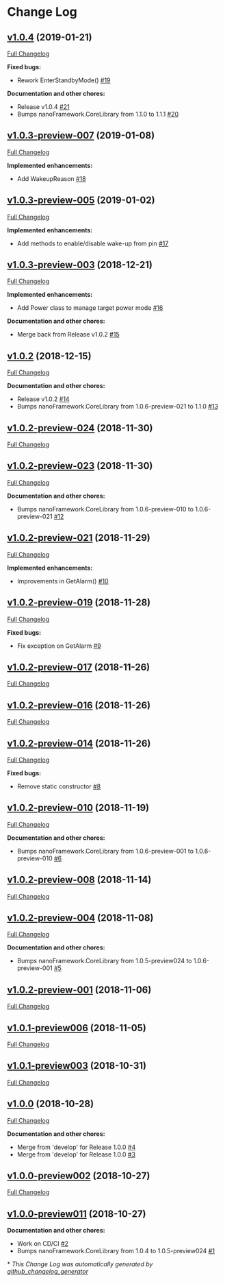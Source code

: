 # Change Log

## [v1.0.4](https://github.com/nanoframework/lib-nanoFramework.Hardware.Stm32/tree/v1.0.4) (2019-01-21)
[Full Changelog](https://github.com/nanoframework/lib-nanoFramework.Hardware.Stm32/compare/v1.0.3-preview-007...v1.0.4)

**Fixed bugs:**

- Rework EnterStandbyMode\(\) [\#19](https://github.com/nanoframework/lib-nanoFramework.Hardware.Stm32/pull/19)

**Documentation and other chores:**

- Release v1.0.4 [\#21](https://github.com/nanoframework/lib-nanoFramework.Hardware.Stm32/pull/21)
- Bumps nanoFramework.CoreLibrary from 1.1.0 to 1.1.1 [\#20](https://github.com/nanoframework/lib-nanoFramework.Hardware.Stm32/pull/20)

## [v1.0.3-preview-007](https://github.com/nanoframework/lib-nanoFramework.Hardware.Stm32/tree/v1.0.3-preview-007) (2019-01-08)
[Full Changelog](https://github.com/nanoframework/lib-nanoFramework.Hardware.Stm32/compare/v1.0.3-preview-005...v1.0.3-preview-007)

**Implemented enhancements:**

- Add WakeupReason [\#18](https://github.com/nanoframework/lib-nanoFramework.Hardware.Stm32/pull/18)

## [v1.0.3-preview-005](https://github.com/nanoframework/lib-nanoFramework.Hardware.Stm32/tree/v1.0.3-preview-005) (2019-01-02)
[Full Changelog](https://github.com/nanoframework/lib-nanoFramework.Hardware.Stm32/compare/v1.0.3-preview-003...v1.0.3-preview-005)

**Implemented enhancements:**

- Add methods to enable/disable wake-up from pin [\#17](https://github.com/nanoframework/lib-nanoFramework.Hardware.Stm32/pull/17)

## [v1.0.3-preview-003](https://github.com/nanoframework/lib-nanoFramework.Hardware.Stm32/tree/v1.0.3-preview-003) (2018-12-21)
[Full Changelog](https://github.com/nanoframework/lib-nanoFramework.Hardware.Stm32/compare/v1.0.2...v1.0.3-preview-003)

**Implemented enhancements:**

- Add Power class to manage target power mode [\#16](https://github.com/nanoframework/lib-nanoFramework.Hardware.Stm32/pull/16)

**Documentation and other chores:**

- Merge back from Release v1.0.2 [\#15](https://github.com/nanoframework/lib-nanoFramework.Hardware.Stm32/pull/15)

## [v1.0.2](https://github.com/nanoframework/lib-nanoFramework.Hardware.Stm32/tree/v1.0.2) (2018-12-15)
[Full Changelog](https://github.com/nanoframework/lib-nanoFramework.Hardware.Stm32/compare/v1.0.2-preview-024...v1.0.2)

**Documentation and other chores:**

- Release v1.0.2 [\#14](https://github.com/nanoframework/lib-nanoFramework.Hardware.Stm32/pull/14)
- Bumps nanoFramework.CoreLibrary from 1.0.6-preview-021 to 1.1.0 [\#13](https://github.com/nanoframework/lib-nanoFramework.Hardware.Stm32/pull/13)

## [v1.0.2-preview-024](https://github.com/nanoframework/lib-nanoFramework.Hardware.Stm32/tree/v1.0.2-preview-024) (2018-11-30)
[Full Changelog](https://github.com/nanoframework/lib-nanoFramework.Hardware.Stm32/compare/v1.0.2-preview-023...v1.0.2-preview-024)

## [v1.0.2-preview-023](https://github.com/nanoframework/lib-nanoFramework.Hardware.Stm32/tree/v1.0.2-preview-023) (2018-11-30)
[Full Changelog](https://github.com/nanoframework/lib-nanoFramework.Hardware.Stm32/compare/v1.0.2-preview-021...v1.0.2-preview-023)

**Documentation and other chores:**

- Bumps nanoFramework.CoreLibrary from 1.0.6-preview-010 to 1.0.6-preview-021 [\#12](https://github.com/nanoframework/lib-nanoFramework.Hardware.Stm32/pull/12)

## [v1.0.2-preview-021](https://github.com/nanoframework/lib-nanoFramework.Hardware.Stm32/tree/v1.0.2-preview-021) (2018-11-29)
[Full Changelog](https://github.com/nanoframework/lib-nanoFramework.Hardware.Stm32/compare/v1.0.2-preview-019...v1.0.2-preview-021)

**Implemented enhancements:**

- Improvements in GetAlarm\(\) [\#10](https://github.com/nanoframework/lib-nanoFramework.Hardware.Stm32/pull/10)

## [v1.0.2-preview-019](https://github.com/nanoframework/lib-nanoFramework.Hardware.Stm32/tree/v1.0.2-preview-019) (2018-11-28)
[Full Changelog](https://github.com/nanoframework/lib-nanoFramework.Hardware.Stm32/compare/v1.0.2-preview-017...v1.0.2-preview-019)

**Fixed bugs:**

- Fix exception on GetAlarm [\#9](https://github.com/nanoframework/lib-nanoFramework.Hardware.Stm32/pull/9)

## [v1.0.2-preview-017](https://github.com/nanoframework/lib-nanoFramework.Hardware.Stm32/tree/v1.0.2-preview-017) (2018-11-26)
[Full Changelog](https://github.com/nanoframework/lib-nanoFramework.Hardware.Stm32/compare/v1.0.2-preview-016...v1.0.2-preview-017)

## [v1.0.2-preview-016](https://github.com/nanoframework/lib-nanoFramework.Hardware.Stm32/tree/v1.0.2-preview-016) (2018-11-26)
[Full Changelog](https://github.com/nanoframework/lib-nanoFramework.Hardware.Stm32/compare/v1.0.2-preview-014...v1.0.2-preview-016)

## [v1.0.2-preview-014](https://github.com/nanoframework/lib-nanoFramework.Hardware.Stm32/tree/v1.0.2-preview-014) (2018-11-26)
[Full Changelog](https://github.com/nanoframework/lib-nanoFramework.Hardware.Stm32/compare/v1.0.2-preview-010...v1.0.2-preview-014)

**Fixed bugs:**

- Remove static constructor [\#8](https://github.com/nanoframework/lib-nanoFramework.Hardware.Stm32/pull/8)

## [v1.0.2-preview-010](https://github.com/nanoframework/lib-nanoFramework.Hardware.Stm32/tree/v1.0.2-preview-010) (2018-11-19)
[Full Changelog](https://github.com/nanoframework/lib-nanoFramework.Hardware.Stm32/compare/v1.0.2-preview-008...v1.0.2-preview-010)

**Documentation and other chores:**

- Bumps nanoFramework.CoreLibrary from 1.0.6-preview-001 to 1.0.6-preview-010 [\#6](https://github.com/nanoframework/lib-nanoFramework.Hardware.Stm32/pull/6)

## [v1.0.2-preview-008](https://github.com/nanoframework/lib-nanoFramework.Hardware.Stm32/tree/v1.0.2-preview-008) (2018-11-14)
[Full Changelog](https://github.com/nanoframework/lib-nanoFramework.Hardware.Stm32/compare/v1.0.2-preview-004...v1.0.2-preview-008)

## [v1.0.2-preview-004](https://github.com/nanoframework/lib-nanoFramework.Hardware.Stm32/tree/v1.0.2-preview-004) (2018-11-08)
[Full Changelog](https://github.com/nanoframework/lib-nanoFramework.Hardware.Stm32/compare/v1.0.2-preview-001...v1.0.2-preview-004)

**Documentation and other chores:**

- Bumps nanoFramework.CoreLibrary from 1.0.5-preview024 to 1.0.6-preview-001 [\#5](https://github.com/nanoframework/lib-nanoFramework.Hardware.Stm32/pull/5)

## [v1.0.2-preview-001](https://github.com/nanoframework/lib-nanoFramework.Hardware.Stm32/tree/v1.0.2-preview-001) (2018-11-06)
[Full Changelog](https://github.com/nanoframework/lib-nanoFramework.Hardware.Stm32/compare/v1.0.1-preview006...v1.0.2-preview-001)

## [v1.0.1-preview006](https://github.com/nanoframework/lib-nanoFramework.Hardware.Stm32/tree/v1.0.1-preview006) (2018-11-05)
[Full Changelog](https://github.com/nanoframework/lib-nanoFramework.Hardware.Stm32/compare/v1.0.1-preview003...v1.0.1-preview006)

## [v1.0.1-preview003](https://github.com/nanoframework/lib-nanoFramework.Hardware.Stm32/tree/v1.0.1-preview003) (2018-10-31)
[Full Changelog](https://github.com/nanoframework/lib-nanoFramework.Hardware.Stm32/compare/v1.0.0...v1.0.1-preview003)

## [v1.0.0](https://github.com/nanoframework/lib-nanoFramework.Hardware.Stm32/tree/v1.0.0) (2018-10-28)
[Full Changelog](https://github.com/nanoframework/lib-nanoFramework.Hardware.Stm32/compare/v1.0.0-preview002...v1.0.0)

**Documentation and other chores:**

- Merge from 'develop' for Release 1.0.0 [\#4](https://github.com/nanoframework/lib-nanoFramework.Hardware.Stm32/pull/4)
- Merge from 'develop' for Release 1.0.0 [\#3](https://github.com/nanoframework/lib-nanoFramework.Hardware.Stm32/pull/3)

## [v1.0.0-preview002](https://github.com/nanoframework/lib-nanoFramework.Hardware.Stm32/tree/v1.0.0-preview002) (2018-10-27)
[Full Changelog](https://github.com/nanoframework/lib-nanoFramework.Hardware.Stm32/compare/v1.0.0-preview011...v1.0.0-preview002)

## [v1.0.0-preview011](https://github.com/nanoframework/lib-nanoFramework.Hardware.Stm32/tree/v1.0.0-preview011) (2018-10-27)
**Documentation and other chores:**

- Work on CD/CI [\#2](https://github.com/nanoframework/lib-nanoFramework.Hardware.Stm32/pull/2)
- Bumps nanoFramework.CoreLibrary from 1.0.4 to 1.0.5-preview024 [\#1](https://github.com/nanoframework/lib-nanoFramework.Hardware.Stm32/pull/1)



\* *This Change Log was automatically generated by [github_changelog_generator](https://github.com/skywinder/Github-Changelog-Generator)*